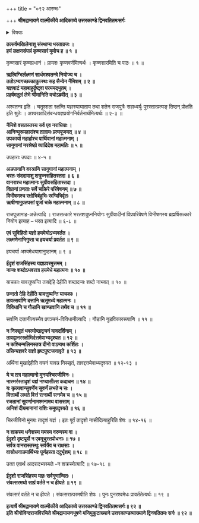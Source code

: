 +++
title = "०९२ आरम्भः"

+++
**श्रीमद्रामायणे वाल्मीकीये आदिकाव्ये उत्तरकाण्डे द्विनवतितमःसर्गः**


<details><summary>विषयाः</summary>

रामेणाश्वस्य क्षोणी-प्रद--क्षीणी-करणाय  
लक्ष्मण-प्रेरण-पूर्वकम् अश्व-मेधकरणारंभः ॥ १ ॥
</details>


**तत्सर्वमखिलेनाशु संस्थाप्य भरताग्रजः ।  
हयं लक्षणसंपन्नं कृष्णसारं मुमोच ह ॥ १ ॥**

कृष्णसारं कृष्णप्रधानं । प्रायशः कृष्णवर्णमित्यर्थः । कृष्णशारमिति च पाठः ॥ १ ॥

**ऋत्विग्भिर्लक्ष्मणं सार्धमश्वतन्त्रे नियोज्य च ।  
ततोऽभ्यगच्छत्काकुत्स्थः सह सैन्येन नैमिशम् ॥ २ ॥  
यज्ञवाटं महाबाहुर्दृष्ट्वा परममद्भुतम् ।  
प्रहर्षमतुलं लेभे श्रीमानिति वचोऽब्रवीत् ॥ ३ ॥**

अश्वतन्त्र इति । चतुश्शता रक्षन्ति यज्ञस्याघाताय तथा शतेन राजपुत्रैः सहाध्वर्युः पुरस्तात्प्रत्यङ् तिष्ठन् प्रोक्षति इति श्रुतेः । अश्वरक्षादिसंबन्धयज्ञप्रयोगनिर्वर्तनार्थमित्यर्थः ॥ २-३ ॥

**नैमिशे वसतस्तस्य सर्व एव नराधिपाः ।  
आनिन्युरूपहारांश्च तान्रामः प्रत्यपूजयत् ॥ ४ ॥  
उपकार्या महार्हाश्च पार्थिवानां महात्मनाम् ।  
सानुगानां नरश्रेष्ठो व्यादिदेश महामतिः ॥ ५ ॥**

उपहाराः उपदाः ॥ ४-५ ॥

**अन्नपानानि वस्त्राणि सानुगानां महात्मनाम् ।  
भरतः संददावाशु शत्रुघ्नसहितस्तदा ॥ ६ ॥  
वानराश्च महात्मानः सुग्रीवसहितास्तदा ।  
विप्राणां प्रणताः सर्वे चक्रिरे परिवेषणम् ॥ ७ ॥  
विभीषणश्च रक्षोभिर्बहुभिः स्रग्विभिर्वृतः ।  
ऋषीणामुग्रतपसां पूजां चक्रे महात्मनाम् ॥ ८ ॥**

राजपूजामाह-अन्नेत्यादि । राजसत्कारे भरतशत्रुघ्ननियोगः सुग्रीवादीनां विप्रपरिवेषणे विभीषणस्य ब्रह्मर्षिसत्कारे नियोग इत्याह – भरत इत्यादि ॥ ६-८ ॥

**एवं सुविहितो यज्ञो हयमेघोऽभ्यवर्तत ।  
लक्ष्मणेनाभिगुप्ता च हयचर्या प्रवर्तत ॥ ९ ॥**

हयचर्या अश्वमेधयागानुष्ठानम् ॥ ९ ॥

**ईदृशं राजसिंहस्य यज्ञप्रवरमुत्तमम् ।  
नान्यः शब्दोऽभवत्तत्र हयमेधे महात्मनः ॥ १० ॥**

याचकाः यावत्तुष्यन्ति तावद्देहि देहीति शब्दादन्यः शब्दो नाभवत् ॥ १० ॥

**छन्दतो देहि देहीति यावत्तुष्यन्ति याचकाः ।  
तावत्सर्वाणि दत्तानि ऋतुमध्ये महात्मनः ।  
विविधानि च गौडानि खाण्डवानि तथैव च ॥ ११ ॥**

सर्वाणि दत्तानीत्यस्यैव प्रपञ्चनं-विविधानीत्यादि । गौडानि गुडविकाररूपाणि ॥ ११ ॥

**न निस्सृतं भवत्योष्ठाद्वचनं यावदर्शिनाम् ।  
तावद्वानररक्षोभिर्दत्तमेवाभ्यदृश्यत ॥ १२ ॥  
न कश्चिन्मलिनस्तत्र दीनो वाऽप्यथ कर्शितः ।  
तसिन्यज्ञवरे राज्ञो हृष्टपुष्टजनावृते ॥ १३ ॥**

अर्थिनां मुखाद्देहीति वचनं यावन्न निस्सृतं, तावद्दत्तमेवाभ्यदृश्यत ॥ १२-१३ ॥

**ये च तत्र महात्मानो मुनयश्चिरजीविनः ।  
नास्मरंस्तादृशं यज्ञं नाप्यासीत्स कदाचन ॥ १४ ॥  
यः कृत्यवान्सुवर्णेन सुवर्णं लभते म सः ।  
वित्तार्थी लभते वित्तं रत्नार्थी रत्नमेव च ॥ १५ ॥  
रजतानां सुवर्णानामश्मनामथ वाससाम् ।  
अनिशं दीयमानानां राशिः समुपदृश्यते ॥ १६ ॥**

चिरजीविनो मुनयः तादृशं यज्ञं । इतः पूर्वं तादृशो नासीदित्याहुरिति शेषः ॥ १४-१६ ॥

**न शक्रस्य धनेशस्य यमस्य वरुणस्य वा ।  
ईदृशो दृष्टपूर्वो न एवमूचुस्तपोधनाः ॥ १७ ॥  
सर्वत्र वानरास्तस्थुः सर्वत्रैव च राक्षसाः ।  
वासोधनान्नमार्थिभ्यः पूर्णहस्ता ददुर्भृशम् ॥ १८ ॥**

उक्त एवार्थ आदरादभ्यस्यते -न शक्रस्येत्यादि ॥ १७-१८ ॥

**ईदृशो राजसिंहस्य यज्ञः सर्वगुणान्वितः ।  
संवत्सरमथो साग्रं वर्तते न च हीयते ॥ १९ ॥**

संवत्सरं वर्तते न च हीयते । संवत्सरात्परमपीति शेषः । पुनः पुनरश्वमेधः प्रावर्ततेत्यर्थः ॥ १९ ॥

**इत्यार्षे श्रीमद्रामायणे वाल्मीकीये आदिकाव्ये उत्तरकाण्डे द्विनवतितमःसर्गः॥ ९२ ॥  
इति श्रीगोविन्दराजविरचिते श्रीमद्रामायणभूषणे मणिमुकुटाख्याने उत्तरकाण्डव्याख्याने द्विनवतितमः सर्गः ॥ ९२ ॥**
